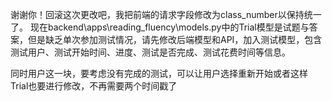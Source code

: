 谢谢你！回滚这次更改吧，我把前端的请求字段修改为class_number以保持统一了。 现在backend\apps\reading_fluency\models.py中的Trial模型是试题与答案，但是缺乏单次参加测试情况，请先修改后端模型和API，加入测试模型，包含测试用户、测试开始时间、进度、测试是否完成、测试花费时间等信息。

同时用户这一块，要考虑没有完成的测试，可以让用户选择重新开始或者这样Trial也要进行修改，不再需要两个时间戳了



